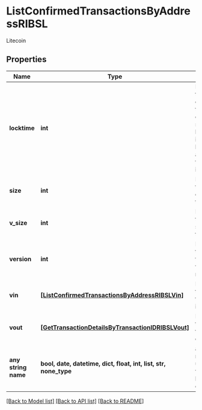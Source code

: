 # ListConfirmedTransactionsByAddressRIBSL

Litecoin

## Properties
Name | Type | Description | Notes
------------ | ------------- | ------------- | -------------
**locktime** | **int** | Represents the locktime on the transaction on the specific blockchain, i.e. the blockheight at which the transaction is valid. | 
**size** | **int** | Represents the total size of this transaction. | 
**v_size** | **int** | Represents the virtual size of this transaction. | 
**version** | **int** | Represents the transaction&#39;s version number. | 
**vin** | [**[ListConfirmedTransactionsByAddressRIBSLVin]**](ListConfirmedTransactionsByAddressRIBSLVin.md) | Represents the transaction inputs. | 
**vout** | [**[GetTransactionDetailsByTransactionIDRIBSLVout]**](GetTransactionDetailsByTransactionIDRIBSLVout.md) | Represents the transaction outputs. | 
**any string name** | **bool, date, datetime, dict, float, int, list, str, none_type** | any string name can be used but the value must be the correct type | [optional]

[[Back to Model list]](../README.md#documentation-for-models) [[Back to API list]](../README.md#documentation-for-api-endpoints) [[Back to README]](../README.md)


